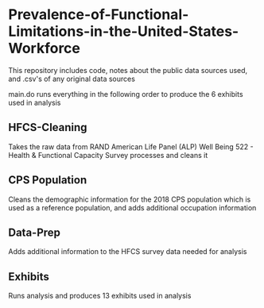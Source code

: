 # Prevalence-of-Functional-Limitations-in-the-United-States-Workforce
This repository includes code, notes about the public data sources used, and .csv's of any original data sources

main.do runs everything in the following order to produce the 6 exhibits used in analysis

## HFCS-Cleaning
Takes the raw data from RAND American Life Panel (ALP) Well Being 522 - Health & Functional Capacity Survey processes and cleans it

## CPS Population
Cleans the demographic information for the 2018 CPS population which is used as a reference population, and adds additional occupation information

## Data-Prep
Adds additional information to the HFCS survey data needed for analysis 

## Exhibits
Runs analysis and produces 13 exhibits used in analysis
